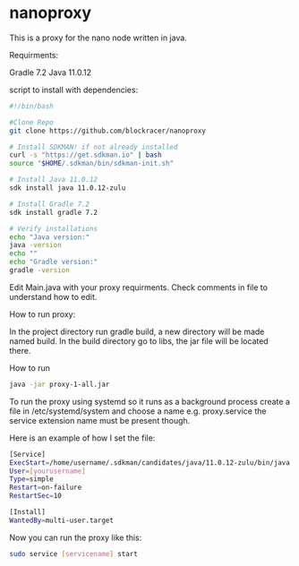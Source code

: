 # nanoproxy
This is a proxy for the nano node written in java.

Requirments:

Gradle 7.2
Java 11.0.12

script to install with dependencies: 

```bash
#!/bin/bash

#Clone Repo
git clone https://github.com/blockracer/nanoproxy

# Install SDKMAN! if not already installed
curl -s "https://get.sdkman.io" | bash
source "$HOME/.sdkman/bin/sdkman-init.sh"

# Install Java 11.0.12
sdk install java 11.0.12-zulu

# Install Gradle 7.2
sdk install gradle 7.2

# Verify installations
echo "Java version:"
java -version
echo ""
echo "Gradle version:"
gradle -version
```
Edit Main.java with your proxy requirments. Check comments in file to understand how to edit.

How to run proxy:

In the project directory run gradle build, a new directory will be made named build. In the build directory go to libs, the jar file will be located there.

How to run
```bash
java -jar proxy-1-all.jar
```
To run the proxy using systemd so it runs as a background process create a file in /etc/systemd/system and choose a name e.g. proxy.service the service extension name must be present though.

Here is an example of how I set the file:

```bash
[Service]
ExecStart=/home/username/.sdkman/candidates/java/11.0.12-zulu/bin/java -jar /path/to/proxy-1-all.jar
User=[yourusername]
Type=simple
Restart=on-failure
RestartSec=10

[Install]
WantedBy=multi-user.target
```
Now you can run the proxy like this:

```bash
sudo service [servicename] start

```















